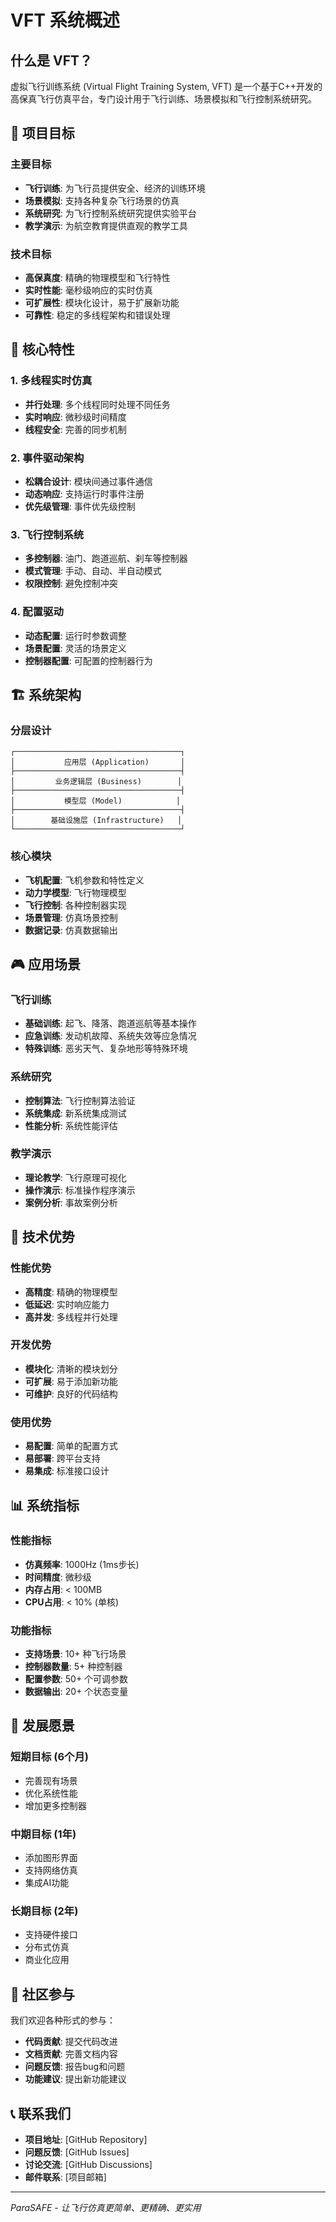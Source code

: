 # VFT 系统概述

## 什么是 VFT？

虚拟飞行训练系统 (Virtual Flight Training System, VFT) 是一个基于C++开发的高保真飞行仿真平台，专门设计用于飞行训练、场景模拟和飞行控制系统研究。

## 🎯 项目目标

### 主要目标
- **飞行训练**: 为飞行员提供安全、经济的训练环境
- **场景模拟**: 支持各种复杂飞行场景的仿真
- **系统研究**: 为飞行控制系统研究提供实验平台
- **教学演示**: 为航空教育提供直观的教学工具

### 技术目标
- **高保真度**: 精确的物理模型和飞行特性
- **实时性能**: 毫秒级响应的实时仿真
- **可扩展性**: 模块化设计，易于扩展新功能
- **可靠性**: 稳定的多线程架构和错误处理

## 🌟 核心特性

### 1. 多线程实时仿真
- **并行处理**: 多个线程同时处理不同任务
- **实时响应**: 微秒级时间精度
- **线程安全**: 完善的同步机制

### 2. 事件驱动架构
- **松耦合设计**: 模块间通过事件通信
- **动态响应**: 支持运行时事件注册
- **优先级管理**: 事件优先级控制

### 3. 飞行控制系统
- **多控制器**: 油门、跑道巡航、刹车等控制器
- **模式管理**: 手动、自动、半自动模式
- **权限控制**: 避免控制冲突

### 4. 配置驱动
- **动态配置**: 运行时参数调整
- **场景配置**: 灵活的场景定义
- **控制器配置**: 可配置的控制器行为

## 🏗️ 系统架构

### 分层设计
```
┌─────────────────────────────────────┐
│           应用层 (Application)       │
├─────────────────────────────────────┤
│         业务逻辑层 (Business)        │
├─────────────────────────────────────┤
│           模型层 (Model)            │
├─────────────────────────────────────┤
│        基础设施层 (Infrastructure)   │
└─────────────────────────────────────┘
```

### 核心模块
- **飞机配置**: 飞机参数和特性定义
- **动力学模型**: 飞行物理模型
- **飞行控制**: 各种控制器实现
- **场景管理**: 仿真场景控制
- **数据记录**: 仿真数据输出

## 🎮 应用场景

### 飞行训练
- **基础训练**: 起飞、降落、跑道巡航等基本操作
- **应急训练**: 发动机故障、系统失效等应急情况
- **特殊训练**: 恶劣天气、复杂地形等特殊环境

### 系统研究
- **控制算法**: 飞行控制算法验证
- **系统集成**: 新系统集成测试
- **性能分析**: 系统性能评估

### 教学演示
- **理论教学**: 飞行原理可视化
- **操作演示**: 标准操作程序演示
- **案例分析**: 事故案例分析

## 🚀 技术优势

### 性能优势
- **高精度**: 精确的物理模型
- **低延迟**: 实时响应能力
- **高并发**: 多线程并行处理

### 开发优势
- **模块化**: 清晰的模块划分
- **可扩展**: 易于添加新功能
- **可维护**: 良好的代码结构

### 使用优势
- **易配置**: 简单的配置方式
- **易部署**: 跨平台支持
- **易集成**: 标准接口设计

## 📊 系统指标

### 性能指标
- **仿真频率**: 1000Hz (1ms步长)
- **时间精度**: 微秒级
- **内存占用**: < 100MB
- **CPU占用**: < 10% (单核)

### 功能指标
- **支持场景**: 10+ 种飞行场景
- **控制器数量**: 5+ 种控制器
- **配置参数**: 50+ 个可调参数
- **数据输出**: 20+ 个状态变量

## 🔮 发展愿景

### 短期目标 (6个月)
- 完善现有场景
- 优化系统性能
- 增加更多控制器

### 中期目标 (1年)
- 添加图形界面
- 支持网络仿真
- 集成AI功能

### 长期目标 (2年)
- 支持硬件接口
- 分布式仿真
- 商业化应用

## 🤝 社区参与

我们欢迎各种形式的参与：
- **代码贡献**: 提交代码改进
- **文档贡献**: 完善文档内容
- **问题反馈**: 报告bug和问题
- **功能建议**: 提出新功能建议

## 📞 联系我们

- **项目地址**: [GitHub Repository]
- **问题反馈**: [GitHub Issues]
- **讨论交流**: [GitHub Discussions]
- **邮件联系**: [项目邮箱]

---

*ParaSAFE - 让飞行仿真更简单、更精确、更实用* 